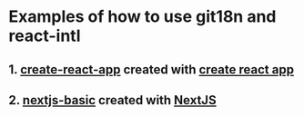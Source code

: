 # Examples of how to use git18n and react-intl

## 1. [create-react-app](https://github.com/lassegit/git18n-examples/tree/master/create-react-app) created with [create react app](https://create-react-app.dev/)

## 2. [nextjs-basic](https://github.com/lassegit/git18n-examples/tree/master/nextjs-basic) created with [NextJS](https://nextjs.org/)
